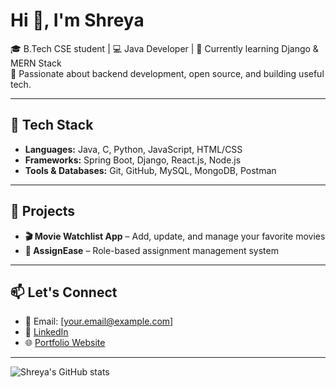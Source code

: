 # Hi 👋, I'm Shreya

🎓 B.Tech CSE student | 💻 Java Developer | 🌱 Currently learning Django & MERN Stack  
🎯 Passionate about backend development, open source, and building useful tech.

---

## 🚀 Tech Stack

- **Languages:** Java, C, Python, JavaScript, HTML/CSS
- **Frameworks:** Spring Boot, Django, React.js, Node.js
- **Tools & Databases:** Git, GitHub, MySQL, MongoDB, Postman

---

## 🔭 Projects

- **🎬 Movie Watchlist App** – Add, update, and manage your favorite movies
- **🧠 AssignEase** – Role-based assignment management system 

---

## 📫 Let's Connect

- 📧 Email: [your.email@example.com]
- 💼 [LinkedIn](https://www.linkedin.com/in/shreyaporwal167/)
- 🌐 [Portfolio Website](https://shreyaporwal2003.github.io/My_Portfoilio/)

---

![Shreya's GitHub stats](https://github-readme-stats.vercel.app/api?username=yourgithubusername&show_icons=true&theme=radical)
